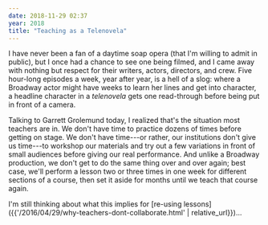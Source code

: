 ```yaml
---
date: 2018-11-29 02:37
year: 2018
title: "Teaching as a Telenovela"
---
```


I have never been a fan of a daytime soap opera (that I'm willing to admit in public),
but I once had a chance to see one being filmed,
and I came away with nothing but respect for their writers, actors, directors, and crew.
Five hour-long episodes a week,
year after year,
is a hell of a slog:
where a Broadway actor might have weeks to learn her lines and get into character,
a headline character in a *telenovela* gets one read-through before being put in front of a camera.

Talking to Garrett Grolemund today,
I realized that's the situation most teachers are in.
We don't have time to practice dozens of times before getting on stage.
We don't have time---or rather, our institutions don't give us time---to
workshop our materials and try out a few variations in front of small audiences
before giving our real performance.
And unlike a Broadway production,
we don't get to do the same thing over and over again;
best case,
we'll perform a lesson two or three times in one week for different sections of a course,
then set it aside for months until we teach that course again.

I'm still thinking about what this implies for [re-using lessons]({{'/2016/04/29/why-teachers-dont-collaborate.html' | relative_url}})...
